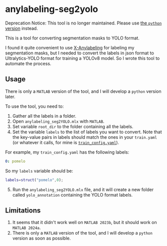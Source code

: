 # anylabeling-seg2yolo

Deprecation Notice: This tool is no longer maintained. Please use [the `python` version](https://github.com/What-Pity/anylabeling-seg2yolo/tree/main) instead.

This is a tool for converting segmentation masks to YOLO format.

I found it quite convenient to use [X-Anylabeling](https://github.com/CVHub520/X-AnyLabeling) for labeling my segmentation masks, but I needed to convert the labels in json format to Ultralytics-YOLO format for training a YOLOv8 model. So I wrote this tool to automate the process.

## Usage

There is only a `MATLAB` version of the tool, and I will develop a `python` version later.

To use the tool, you need to:
1. Gather all the labels in a folder.
2. Open `anylabeling_seg2YOLO.mlx`  with `MATLAB`.
3. Set variable `root_dir` to the folder containing all the labels.
4. Set the variable `labels` to the list of labels you want to convert. Note that the key-value pairs in labels should match the ones in your `train.yaml` (or whatever it calls, for mine is [`train_config.yaml`](train_config.yaml)).

For example, my `train_config.yaml` has the following labels:
```  yaml
0: pomelo
```

So my `labels` variable should be:

``` matlab
labels=struct("pomelo",0); 
```

5. Run the `anylabeling_seg2YOLO.mlx` file, and it will create a new folder called `yolo_annotation` containing the YOLO format labels.

## Limitations

1. It seems that it didn't work well on `MATLAB 2023b`, but it should work on `MATLAB 2024a`.
2. There is only a `MATLAB` version of the tool, and I will develop a `python` version as soon as possible.